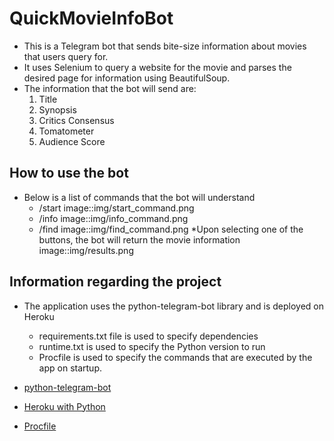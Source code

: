 # QuickMovieInfoBot

* This is a Telegram bot that sends bite-size information about movies that users query for.
* It uses Selenium to query a website for the movie and parses the desired page for information using BeautifulSoup.
* The information that the bot will send are:
    1. Title
    2. Synopsis
    3. Critics Consensus
    4. Tomatometer
    5. Audience Score

## How to use the bot

* Below is a list of commands that the bot will understand
    * /start
    image::img/start_command.png
    * /info
    image::img/info_command.png
    * /find
    image::img/find_command.png
    *Upon selecting one of the buttons, the bot will return the movie information
    image::img/results.png

## Information regarding the project

* The application uses the python-telegram-bot library and is deployed on Heroku
    * requirements.txt file is used to specify dependencies
    * runtime.txt is used to specify the Python version to run
    * Procfile is used to specify the commands that are executed by the app on startup.

* [python-telegram-bot](https://github.com/python-telegram-bot/python-telegram-bot)
* [Heroku with Python](https://devcenter.heroku.com/articles/getting-started-with-python)
* [Procfile](https://devcenter.heroku.com/articles/procfile)
